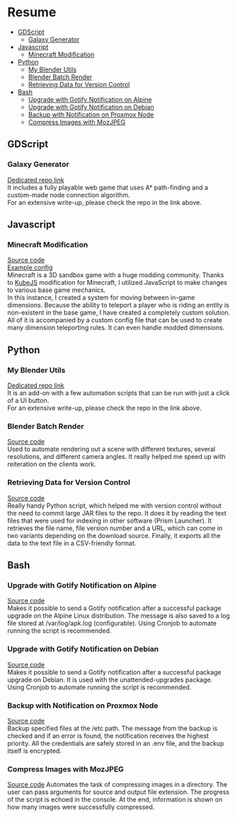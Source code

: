 # Resume
- [GDScript](#gdscript)
  - [Galaxy Generator](#galaxy-generator)
- [Javascript](#javascript)
  - [Minecraft Modification](#minecraft-modification)
- [Python](#python)
  - [My Blender Utils](#my-blender-utils)
  - [Blender Batch Render](#blender-batch-render)
  - [Retrieving Data for Version Control](#retrieving-data-for-version-control)
- [Bash](#bash)
  - [Upgrade with Gotify Notification on Alpine](#upgrade-with-gotify-notification-on-alpine)
  - [Upgrade with Gotify Notification on Debian](#upgrade-with-gotify-notification-on-debian)
  - [Backup with Notification on Proxmox Node](#backup-with-notification-on-proxmox-node)
  - [Compress Images with MozJPEG](#compress-images-with-mozjpeg)

## GDScript
### Galaxy Generator
[Dedicated repo link](https://github.com/SammySame/a-star-galaxy-generator) <br>
It includes a fully playable web game that uses A* path-finding and a custom-made node connection algorithm. <br>
For an extensive write-up, please check the repo in the link above.

## Javascript
### Minecraft Modification
[Source code](javascript/dimension-stacking.js) <br>
[Example config](javascript/dimension-stacking-config.json) <br>
Minecraft is a 3D sandbox game with a huge modding community.
Thanks to [KubeJS](https://www.curseforge.com/minecraft/mc-mods/kubejs)
modification for Minecraft, I utilized JavaScript to make changes
to various base game mechanics. <br>
In this instance, I created a system for moving between in-game
dimensions. Because the ability to teleport a player who is riding an entity
is non-existent in the base game, I have created a completely custom solution.
All of it is accompanied by a custom config file that can be used to create 
many dimension teleporting rules. It can even handle modded dimensions.

## Python
### My Blender Utils
[Dedicated repo link](https://github.com/SammySame/my-blender-utils) <br>
It is an add-on with a few automation scripts that can be run with just a click of a UI button. <br>
For an extensive write-up, please check the repo in the link above.

### Blender Batch Render
[Source code](python/blender-batch-render.py) <br>
Used to automate rendering out a scene with different
textures, several resolutions, and different camera angles.
It really helped me speed up with reiteration on the clients work.

### Retrieving Data for Version Control
[Source code](python/get-mod-info.py) <br>
Really handy Python script, which helped me with version control without the need
to commit large JAR files to the repo. It does it by reading the text files that
were used for indexing in other software (Prism Launcher). It retrieves the file name,
file version number and a URL, which can come in two variants depending on the download source.
Finally, it exports all the data to the text file in a CSV-friendly format.

## Bash
### Upgrade with Gotify Notification on Alpine
[Source code](bash/autoupdate.conf) <br>
Makes it possible to send a Gotify notification after a successful package upgrade on the Alpine Linux distribution.
The message is also saved to a log file stored at /var/log/apk.log (configurable). Using Cronjob to automate
running the script is recommended.

### Upgrade with Gotify Notification on Debian
[Source code](bash/upgrade-gotify-debian.sh) <br>
Makes it possible to send a Gotify notification after a successful package upgrade on Debian.
It is used with the unattended-upgrades package. Using Cronjob to automate
running the script is recommended.

### Backup with Notification on Proxmox Node
[Source code](bash/backup-gotify-proxmox.sh) <br>
Backup specified files at the /etc path. The message from the backup is checked
and if an error is found, the notification receives the highest priority. All the credentials
are safely stored in an .env file, and the backup itself is encrypted.

### Compress Images with MozJPEG
[Source code](bash/compress-images-mozjpeg.sh)
Automates the task of compressing images in a directory.
The user can pass arguments for source and output file extension.
The progress of the script is echoed in the console.
At the end, information is shown on how many images were successfully compressed.
